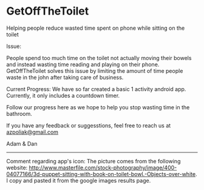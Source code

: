 GetOffTheToilet
===============

Helping people reduce wasted time spent on phone while sitting on the toilet

Issue:

People spend too much time on the toilet not actually moving their bowels and instead wasting time reading and playing on their phone. GetOffTheToilet solves this issue by limiting the amount of time people waste in the john after taking care of business.

Current Progress:
We have so far created a basic 1 activity android app. Currently, it only includes a countdown timer. 

Follow our progress here as we hope to help you stop wasting time in the bathroom. 

If you have any feedback or suggesstions, feel free to reach us at azpoliak@gmail.com



Adam & Dan


---
Comment regarding app's icon:
The picture comes from the following website: http://www.masterfile.com/stock-photography/image/400-04077166/3d-puppet-sitting-with-book-on-toilet-bowl.-Objects-over-white. I copy and pasted it from the google images results page.
